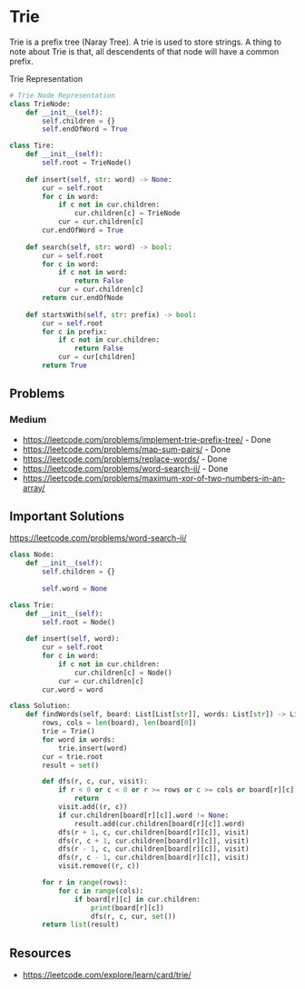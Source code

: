# Trie
Trie is a prefix tree (Naray Tree). A trie is used to store strings. A thing to note about Trie is that, all descendents of that node will have a common prefix.

Trie Representation

```python
# Trie Node Representation
class TrieNode:
    def __init__(self):
        self.children = {}
        self.endOfWord = True

class Tire:
    def __init__(self):
        self.root = TrieNode()
    
    def insert(self, str: word) -> None:
        cur = self.root
        for c in word:
            if c not in cur.children:
                cur.children[c] = TrieNode
            cur = cur.children[c]
        cur.endOfWord = True
    
    def search(self, str: word) -> bool:
        cur = self.root
        for c in word:
            if c not in word:
                return False
            cur = cur.children[c]
        return cur.endOfNode
    
    def startsWith(self, str: prefix) -> bool:
        cur = self.root
        for c in prefix:
            if c not in cur.children:
                return False
            cur = cur[children]
        return True
```


## Problems

### Medium
- https://leetcode.com/problems/implement-trie-prefix-tree/ - Done
- https://leetcode.com/problems/map-sum-pairs/ - Done
- https://leetcode.com/problems/replace-words/ - Done
- https://leetcode.com/problems/word-search-ii/ - Done
- https://leetcode.com/problems/maximum-xor-of-two-numbers-in-an-array/

## Important Solutions

https://leetcode.com/problems/word-search-ii/

```python
class Node:
    def __init__(self):
        self.children = {}
        
        self.word = None

class Trie:
    def __init__(self):
        self.root = Node()
    
    def insert(self, word):
        cur = self.root
        for c in word:
            if c not in cur.children:
                cur.children[c] = Node()
            cur = cur.children[c]
        cur.word = word

class Solution:
    def findWords(self, board: List[List[str]], words: List[str]) -> List[str]:
        rows, cols = len(board), len(board[0])
        trie = Trie()
        for word in words:
            trie.insert(word)
        cur = trie.root
        result = set()

        def dfs(r, c, cur, visit):
            if r < 0 or c < 0 or r >= rows or c >= cols or board[r][c] not in cur.children or (r, c) in visit:
                return
            visit.add((r, c))
            if cur.children[board[r][c]].word != None:
                result.add(cur.children[board[r][c]].word)
            dfs(r + 1, c, cur.children[board[r][c]], visit)
            dfs(r, c + 1, cur.children[board[r][c]], visit)
            dfs(r - 1, c, cur.children[board[r][c]], visit)
            dfs(r, c - 1, cur.children[board[r][c]], visit)
            visit.remove((r, c))

        for r in range(rows):
            for c in range(cols):
                if board[r][c] in cur.children:
                    print(board[r][c])
                    dfs(r, c, cur, set())
        return list(result)
```

## Resources
- https://leetcode.com/explore/learn/card/trie/

